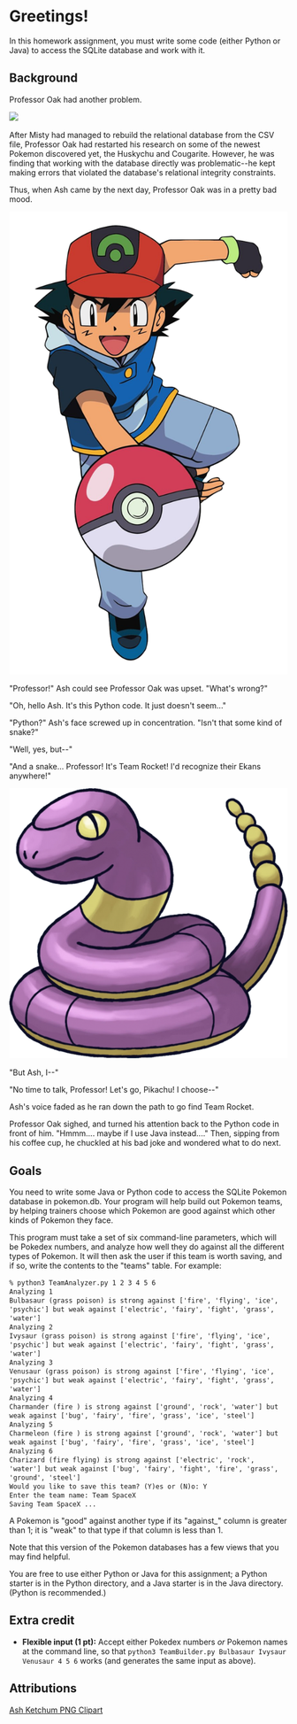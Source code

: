 # Greetings!

In this homework assignment, you must write some code (either Python or Java) to access the SQLite database and work with it.

## Background

Professor Oak had another problem.

![](https://archives.bulbagarden.net/media/upload/1/17/Professor_Oak_BW_anime.png)

After Misty had managed to rebuild the relational database from the CSV file, Professor Oak had restarted his research on some of the newest Pokemon discovered yet, the Huskychu and Cougarite. However, he was finding that working with the database directly was problematic--he kept making errors that violated the database's relational integrity constraints.

Thus, when Ash came by the next day, Professor Oak was in a pretty bad mood.

![](Images/Ash-Ketchum.png)

"Professor!" Ash could see Professor Oak was upset. "What's wrong?"

"Oh, hello Ash. It's this Python code. It just doesn't seem..."

"Python?" Ash's face screwed up in concentration. "Isn't that some kind of snake?"

"Well, yes, but--"

"And a snake... Professor! It's Team Rocket! I'd recognize their Ekans anywhere!"

![](Images/Ekans.png)


"But Ash, I--"

"No time to talk, Professor! Let's go, Pikachu! I choose--"

Ash's voice faded as he ran down the path to go find Team Rocket.

Professor Oak sighed, and turned his attention back to the Python code in front of him. "Hmmm.... maybe if I use Java instead...." Then, sipping from his coffee cup, he chuckled at his bad joke and wondered what to do next.

## Goals

You need to write some Java or Python code to access the SQLite Pokemon database in pokemon.db. Your program will help build out Pokemon teams, by helping trainers choose which Pokemon are good against which other kinds of Pokemon they face.

This program must take a set of six command-line parameters, which will be Pokedex numbers, and analyze how well they do against all the different types of Pokemon. It will then ask the user if this team is worth saving, and if so, write the contents to the "teams" table. For example:

```
% python3 TeamAnalyzer.py 1 2 3 4 5 6
Analyzing 1
Bulbasaur (grass poison) is strong against ['fire', 'flying', 'ice', 'psychic'] but weak against ['electric', 'fairy', 'fight', 'grass', 'water']
Analyzing 2
Ivysaur (grass poison) is strong against ['fire', 'flying', 'ice', 'psychic'] but weak against ['electric', 'fairy', 'fight', 'grass', 'water']
Analyzing 3
Venusaur (grass poison) is strong against ['fire', 'flying', 'ice', 'psychic'] but weak against ['electric', 'fairy', 'fight', 'grass', 'water']
Analyzing 4
Charmander (fire ) is strong against ['ground', 'rock', 'water'] but weak against ['bug', 'fairy', 'fire', 'grass', 'ice', 'steel']
Analyzing 5
Charmeleon (fire ) is strong against ['ground', 'rock', 'water'] but weak against ['bug', 'fairy', 'fire', 'grass', 'ice', 'steel']
Analyzing 6
Charizard (fire flying) is strong against ['electric', 'rock', 'water'] but weak against ['bug', 'fairy', 'fight', 'fire', 'grass', 'ground', 'steel']
Would you like to save this team? (Y)es or (N)o: Y
Enter the team name: Team SpaceX
Saving Team SpaceX ...
```

A Pokemon is "good" against another type if its "against_" column is greater than 1; it is "weak" to that type if that column is less than 1.

Note that this version of the Pokemon databases has a few views that you may find helpful.

You are free to use either Python or Java for this assignment; a Python starter is in the Python directory, and a Java starter is in the Java directory. (Python is recommended.)

## Extra credit

* **Flexible input (1 pt):** Accept either Pokedex numbers *or* Pokemon names at the command line, so that `python3 TeamBuilder.py Bulbasaur Ivysaur Venusaur 4 5 6` works (and generates the same input as above).


## Attributions
<a href=https://www.pngmart.com/image/178453 target="_blank">Ash Ketchum PNG Clipart</a>

